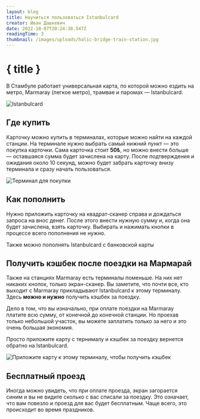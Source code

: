 ```yaml
---
layout: blog
title: Научиться пользоваться Istanbulcard
creator: Иван Дашкевич
date: 2022-10-07T20:24:38.547Z
readingTime: 3
thumbnail: /images/uploads/halic-bridge-train-station.jpg
---
```


# { title }

В Стамбуле работает универсальная карта, по которой можно ездить на метро, Marmaray (легкое метро), трамвае и паромах — Istanbulcard.

![Istanbulcard](https://upload.wikimedia.org/wikipedia/commons/6/66/New_Istanbulkart.jpg)

## Где купить

Карточку можно купить в терминалах, которые можно найти на каждой станции. На терминале нужно выбрать самый нижний пункт — это покупка карточки. Сама карточка стоит **50₺**, но можно внести больше — оставшаяся сумма будет зачислена на карту. После подтверждения и ожидания около 10 секунд, можно будет забрать карточку внизу терминала и сразу начать пользоваться.

![Терминал для покупки](/images/uploads/photo_2022-10-08-19.41.19.jpg)

## Как пополнить

Нужно приложить карточку на квадрат-сканер справа и дождаться запроса на внос денег. После этого внести нужную сумму и, когда она будет зачислена, взять карточку. Выбирать и нажимать кнопки в процессе всего пополнения не нужно.

Также можно пополнять Istanbulcard с банковской карты

## Получить кэшбек после поездки на Мармарай

Также на станциях Marmaray есть терминалы поменьше. На них нет никаких кнопок, только экран-сканер. Вы заметите, что почти все, кто выходит с Marmaray прикладывают Istanbulcard к этому терминалу. Здесь **можно и нужно** получить кэшбек за поездку.

Дело в том, что вы изначально, при оплате поездки на Marmaray платите всю сумму, от конечной до конечной станции. Но проехав только небольшой участок, вы можете заплатить только за него и это очень большая экономия.

Просто приложите карту с тернималу и кэшбек за поездку вернется обратно на Istanbulcard.

![Приложите карту к этому терминалу, чтобы получить кэшбек](/images/uploads/photo_2022-10-08-19.41.15.jpg)

## Бесплатный проезд

Иногда можно увидеть, что при оплате проезда, экран загорается синим и вы не видите сколько с вас списали за поездку. Это означает, что вам повезло и проезд для вас будет бесплатным. Чаще всего, это происходит во время праздников.
